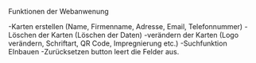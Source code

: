 

Funktionen der Webanwenung

-Karten erstellen (Name, Firmenname, Adresse, Email, Telefonnummer)
-Löschen der Karten (Löschen der Daten)
-verändern der Karten (Logo verändern, Schriftart, QR Code, Impregnierung etc.)
-Suchfunktion EInbauen
-Zurücksetzen button leert die Felder aus.